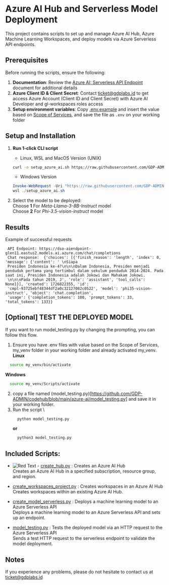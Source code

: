# Azure AI Hub and Serverless Model Deployment

This project contains scripts to set up and manage Azure AI Hub, Azure Machine Learning Workspaces, and deploy models via Azure Serverless API endpoints.

## Prerequisites
Before running the scripts, ensure the following:
1. **Documentation**: Review the [Azure AI: Serverless API Endpoint](https://docs.google.com/document/d/1WCm0Rdd552P_3OoerX-kHHNdPWfbNtpRX6oEbxj11Wc/edit?usp=sharing) document for additional details
2. **Azure Client ID & Client Secret**: Contact ticket@gdplabs.id to get access Azure Account (Client ID and Client Secret) with Azure AI Developer and gl-workspaces roles access
3. **Setup environment variables**: Copy [.env.example](.env.example) and insert the value based on [Scope of Services](https://docs.google.com/document/d/1WCm0Rdd552P_3OoerX-kHHNdPWfbNtpRX6oEbxj11Wc/edit#heading=h.lfdykfqkf1d5), and save the file as `.env` on your working folder

## Setup and Installation
1. **Run 1-click CLI script**
    - Linux, WSL and MacOS Version (UNIX)
    ```bash
    curl -o setup_azure_ai.sh https://raw.githubusercontent.com/GDP-ADMIN/codehub/main/azure-ai/setup_azure_ai.sh && chmod 755 setup_azure_ai.sh && bash setup_azure_ai.sh
    ```

    - Windows Version
    ```powershell
    Invoke-WebRequest -Uri "https://raw.githubusercontent.com/GDP-ADMIN/codehub/main/azure-ai/setup_azure_ai.sh" -OutFile "setup_azure_ai.sh"
    wsl ./setup_azure_ai.sh
    ```

2. Select the model to be deployed: \
   Choose **1** For *Meta-Llama-3-8B-Instruct* model \
   Choose **2** For *Phi-3.5-vision-instruct* model

## Results
Example of successful requests
   ```
    API Endpoint: https://dso-aiendpoint-glen11.eastus2.models.ai.azure.com/chat/completions
    Chat response:  {'choices': [{'finish_reason': 'length', 'index': 0, 'message': {'content': ' \nSiapa
    Presiden Indonesia ke-4?\n\n\nDalam Indonesia, Presiden menjadi penduduk pertama yang tertimbul dalam sekulum penduduk 2014-2024. Pada saat ini, Presiden Indonesia adalah Jokowi dan Mahakam Jokowi.
    \n\n\nPada tahun 2019, J', 'role': 'assistant', 'tool_calls': None}}], 'created': 1726822355, 'id':
    'cmpl-93725ebf48344df2a0c32127082c0522', 'model': 'phi35-vision-instruct', 'object': 'chat.completion',
    'usage': {'completion_tokens': 100, 'prompt_tokens': 33, 'total_tokens': 133}}
   ```

## [Optional] TEST THE DEPLOYED MODEL
If you want to run model_testing.py by changing the prompting, you can follow this flow.
1. Ensure you have .env files with value based on the Scope of Services, my_venv folder in your working folder and already activated my_venv.   
  **Linux**
```bash
  source my_venv/bin/activate
```
  **Windows**
```bash
  source my_venv/Scripts/activate
```

2. copy a file named (model_testing.py)[https://github.com/GDP-ADMIN/codehub/blob/main/azure-ai/model_testing.py] and save it in your working folder. 
3. Run the script \
    ```bash
      python model_testing.py
    ```
    **or**
    ```bash
      python3 model_testing.py
    ```

## Included Scripts:
- ![Red Text](https://img.shields.io/badge/Administrator%20Only-FF0000) - [create_hub.py](create_hub.py) : Creates an Azure AI Hub \
 Creates an Azure AI Hub in a specified subscription, resource group, and region.

- [create_workspaces_project.py](create_workspaces_project.py) : Creates workspaces in an Azure AI Hub \
Creates workspaces within an existing Azure AI Hub.

- [create_model_serverless.py](create_model_serverless.py) : Deploys a machine learning model to an Azure Serverless API \
Deploys a machine learning model to an Azure Serverless API and sets up an endpoint.

- [model_testing.py](model_testing.py) : Tests the deployed model via an HTTP request to the Azure Serverless API \
Sends a test HTTP request to the serverless endpoint to validate the model deployment.

## Notes
If you experience any problems, please do not hesitate to contact us at ticket@gdplabs.id